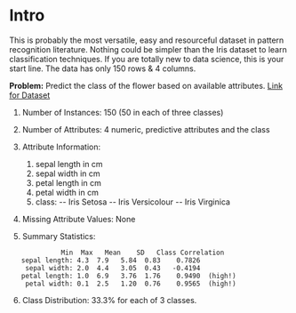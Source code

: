 # Intro
This is probably the most versatile, easy and resourceful dataset in pattern recognition literature. Nothing could
be simpler than the Iris dataset to learn classification techniques. If you are totally new to data science, this
is your start line. The data has only 150 rows & 4 columns.

**Problem:** Predict the class of the flower based on available attributes.
[ Link for Dataset ](https://archive.ics.uci.edu/ml/datasets/Iris)

1. Number of Instances: 150 (50 in each of three classes)

2. Number of Attributes: 4 numeric, predictive attributes and the class

3. Attribute Information:
   1. sepal length in cm
   2. sepal width in cm
   3. petal length in cm
   4. petal width in cm
   5. class: 
      -- Iris Setosa
      -- Iris Versicolour
      -- Iris Virginica

4. Missing Attribute Values: None

5. Summary Statistics:
```
	         Min  Max   Mean    SD   Class Correlation
   sepal length: 4.3  7.9   5.84  0.83    0.7826   
    sepal width: 2.0  4.4   3.05  0.43   -0.4194
   petal length: 1.0  6.9   3.76  1.76    0.9490  (high!)
    petal width: 0.1  2.5   1.20  0.76    0.9565  (high!)
```
6. Class Distribution: 33.3% for each of 3 classes.
